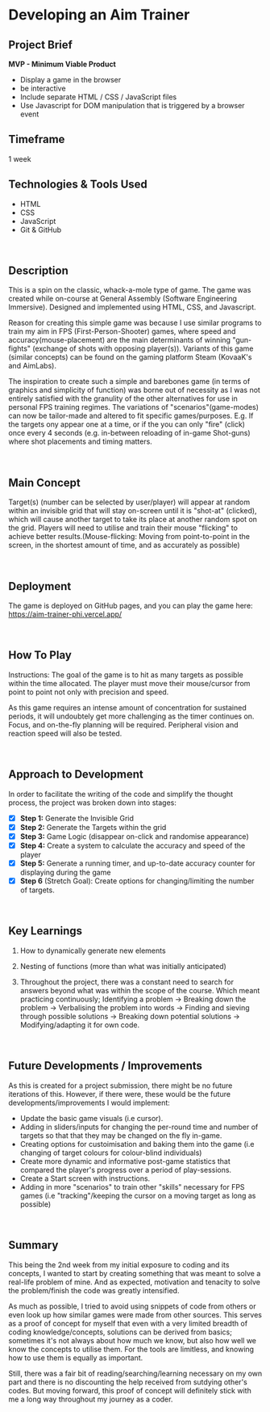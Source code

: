 # Developing an Aim Trainer

## Project Brief

**MVP - Minimum Viable Product**

- Display a game in the browser
- be interactive
- Include separate HTML / CSS / JavaScript files
- Use Javascript for DOM manipulation that is triggered by a browser event

## Timeframe

1 week

## Technologies & Tools Used

- HTML
- CSS
- JavaScript
- Git & GitHub

<br>

## Description

This is a spin on the classic, whack-a-mole type of game. The game was created while on-course at General Assembly (Software Engineering Immersive). Designed and implemented using HTML, CSS, and Javascript.

Reason for creating this simple game was because I use similar programs to train my aim in FPS (First-Person-Shooter) games, where speed and accuracy(mouse-placement) are the main determinants of winning "gun-fights" (exchange of shots with opposing player(s)). Variants of this game (similar concepts) can be found on the gaming platform Steam (KovaaK's and AimLabs).

The inspiration to create such a simple and barebones game (in terms of graphics and simplicity of function) was borne out of necessity as I was not entirely satisfied with the granulity of the other alternatives for use in personal FPS training regimes.
The variations of "scenarios"(game-modes) can now be tailor-made and altered to fit specific games/purposes. E.g. If the targets ony appear one at a time, or if the you can only "fire" (click) once every 4 seconds (e.g. in-between reloading of in-game Shot-guns) where shot placements and timing matters.

<br>

## Main Concept

Target(s) (number can be selected by user/player) will appear at random within an invisible grid that will stay on-screen until it is "shot-at" (clicked), which will cause another target to take its place at another random spot on the grid. Players will need to utilise and train their mouse "flicking" to achieve better results.(Mouse-flicking: Moving from point-to-point in the screen, in the shortest amount of time, and as accurately as possible) 

<br>

## Deployment

The game is deployed on GitHub pages, and you can play the game here: https://aim-trainer-phi.vercel.app/

<br>

## How To Play

Instructions:
The goal of the game is to hit as many targets as possible within the time allocated. The player must move their mouse/cursor from point to point not only with precision and speed.

As this game requires an intense amount of concentration for sustained periods, it will undoubtely get more challenging as the timer continues on. Focus, and on-the-fly planning will be required. Peripheral vision and reaction speed will also be tested.

<br>

## Approach to Development

In order to facilitate the writing of the code and simplify the thought process, the project was broken down into stages:

- [x] **Step 1:** Generate the Invisible Grid
- [x] **Step 2:** Generate the Targets within the grid
- [x] **Step 3:** Game Logic (disappear on-click and randomise appearance) 
- [x] **Step 4:** Create a system to calculate the accuracy and speed of the player
- [x] **Step 5:** Generate a running timer, and up-to-date accuracy counter for displaying during the game
- [x] **Step 6** (Stretch Goal): Create options for changing/limiting the number of targets.
<br>

## Key Learnings

1. How to dynamically generate new elements

2. Nesting of functions (more than what was initially anticipated)

3. Throughout the project, there was a constant need to search for answers beyond what was within the scope of the course. Which meant practicing continuously; Identifying a problem -> Breaking down the problem -> Verbalising the problem into words -> Finding and sieving through possible solutions -> Breaking down potential solutions -> Modifying/adapting it for own code.

<br>

## Future Developments / Improvements

As this is created for a project submission, there might be no future iterations of this. However, if there were, these would be the future developments/improvements I would implement:

- Update the basic game visuals (i.e cursor).
- Adding in sliders/inputs for changing the per-round time and number of targets so that that they may be changed on the fly in-game.
- Creating options for custoimisation and baking them into the game (i.e changing of target colours for colour-blind individuals)
- Create more dynamic and informative post-game statistics that compared the player's progress over a period of play-sessions.
- Create a Start screen with instructions.
- Adding in more "scenarios" to train other "skills" necessary for FPS games (i.e "tracking"/keeping the cursor on a moving target as long as possible)

<br>

## Summary

This being the 2nd week from my initial exposure to coding and its concepts, I wanted to start by creating something that was meant to solve a real-life problem of mine. And as expected, motivation and tenacity to solve the problem/finish the code was greatly intensified.

As much as possible, I tried to avoid using snippets of code from others or even look up how similar games were made from other sources. This serves as a proof of concept for myself that even with a very limited breadth of coding knowledge/concepts, solutions can be derived from basics; sometimes it's not always about how much we know, but also how well we know the concepts to utilise them. For the tools are limitless, and knowing how to use them is equally as important.

Still, there was a fair bit of reading/searching/learning necessary on my own part and there is no discounting the help received from sutdying other's codes. But moving forward, this proof of concept will definitely stick with me a long way throughout my journey as a coder.